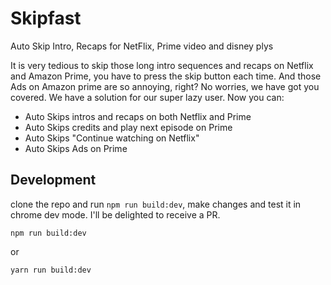 # Skipfast

Auto Skip Intro, Recaps for NetFlix, Prime video and disney plys

It is very tedious to skip those long intro sequences and recaps on Netflix and Amazon Prime, you have to press the skip button each time.
And those Ads on Amazon prime are so annoying, right? No worries, we have got you covered.
We have a solution for our super lazy user. Now you can:
- Auto Skips intros and recaps on both Netflix and Prime
- Auto Skips credits and play next episode on Prime
- Auto Skips "Continue watching on Netflix"
- Auto Skips Ads on Prime

## Development

clone the repo and run `npm run build:dev`, make changes and test it in chrome dev mode.
I'll be delighted to receive a PR.

```
npm run build:dev
```

or

```
yarn run build:dev
```